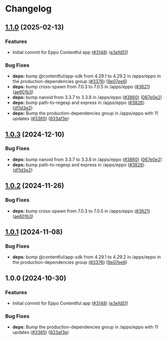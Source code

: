 # Changelog

## [1.1.0](https://github.com/tzjames/contentful-marketplace-partner-apps/compare/eppo-contentful-app-v1.0.3...eppo-contentful-app-v1.1.0) (2025-02-13)


### Features

* Initial commit for Eppo Contentful app ([#3148](https://github.com/tzjames/contentful-marketplace-partner-apps/issues/3148)) ([e3efd51](https://github.com/tzjames/contentful-marketplace-partner-apps/commit/e3efd510a78287df01827ecad25c984cff247f78))


### Bug Fixes

* **deps:** bump @contentful/app-sdk from 4.29.1 to 4.29.2 in /apps/eppo in the production-dependencies group ([#3376](https://github.com/tzjames/contentful-marketplace-partner-apps/issues/3376)) ([9e07ee6](https://github.com/tzjames/contentful-marketplace-partner-apps/commit/9e07ee6808478eb1485da966fd909f86cb24ad92))
* **deps:** bump cross-spawn from 7.0.3 to 7.0.5 in /apps/eppo ([#3621](https://github.com/tzjames/contentful-marketplace-partner-apps/issues/3621)) ([ae601b3](https://github.com/tzjames/contentful-marketplace-partner-apps/commit/ae601b3d60914f701c869adf0104f3d56865f2ba))
* **deps:** bump nanoid from 3.3.7 to 3.3.8 in /apps/eppo ([#3860](https://github.com/tzjames/contentful-marketplace-partner-apps/issues/3860)) ([067e0e2](https://github.com/tzjames/contentful-marketplace-partner-apps/commit/067e0e2b3f712a809639336bcf3f2678416da60f))
* **deps:** bump path-to-regexp and express in /apps/eppo ([#3826](https://github.com/tzjames/contentful-marketplace-partner-apps/issues/3826)) ([d11d3e2](https://github.com/tzjames/contentful-marketplace-partner-apps/commit/d11d3e2ae4c3f42489edc09fe43aea8c2643c463))
* **deps:** Bump the production-dependencies group in /apps/eppo with 11 updates ([#3365](https://github.com/tzjames/contentful-marketplace-partner-apps/issues/3365)) ([833af3e](https://github.com/tzjames/contentful-marketplace-partner-apps/commit/833af3e54b1d5f9b36cfbc0df987f087a8d8cc89))

## [1.0.3](https://github.com/contentful/marketplace-partner-apps/compare/eppo-contentful-app-v1.0.2...eppo-contentful-app-v1.0.3) (2024-12-10)


### Bug Fixes

* **deps:** bump nanoid from 3.3.7 to 3.3.8 in /apps/eppo ([#3860](https://github.com/contentful/marketplace-partner-apps/issues/3860)) ([067e0e2](https://github.com/contentful/marketplace-partner-apps/commit/067e0e2b3f712a809639336bcf3f2678416da60f))
* **deps:** bump path-to-regexp and express in /apps/eppo ([#3826](https://github.com/contentful/marketplace-partner-apps/issues/3826)) ([d11d3e2](https://github.com/contentful/marketplace-partner-apps/commit/d11d3e2ae4c3f42489edc09fe43aea8c2643c463))

## [1.0.2](https://github.com/contentful/marketplace-partner-apps/compare/eppo-contentful-app-v1.0.1...eppo-contentful-app-v1.0.2) (2024-11-26)


### Bug Fixes

* **deps:** bump cross-spawn from 7.0.3 to 7.0.5 in /apps/eppo ([#3621](https://github.com/contentful/marketplace-partner-apps/issues/3621)) ([ae601b3](https://github.com/contentful/marketplace-partner-apps/commit/ae601b3d60914f701c869adf0104f3d56865f2ba))

## [1.0.1](https://github.com/contentful/marketplace-partner-apps/compare/eppo-contentful-app-v1.0.0...eppo-contentful-app-v1.0.1) (2024-11-08)


### Bug Fixes

* **deps:** bump @contentful/app-sdk from 4.29.1 to 4.29.2 in /apps/eppo in the production-dependencies group ([#3376](https://github.com/contentful/marketplace-partner-apps/issues/3376)) ([9e07ee6](https://github.com/contentful/marketplace-partner-apps/commit/9e07ee6808478eb1485da966fd909f86cb24ad92))

## 1.0.0 (2024-10-30)


### Features

* Initial commit for Eppo Contentful app ([#3148](https://github.com/contentful/marketplace-partner-apps/issues/3148)) ([e3efd51](https://github.com/contentful/marketplace-partner-apps/commit/e3efd510a78287df01827ecad25c984cff247f78))


### Bug Fixes

* **deps:** Bump the production-dependencies group in /apps/eppo with 11 updates ([#3365](https://github.com/contentful/marketplace-partner-apps/issues/3365)) ([833af3e](https://github.com/contentful/marketplace-partner-apps/commit/833af3e54b1d5f9b36cfbc0df987f087a8d8cc89))
